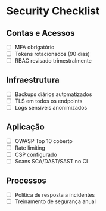 # Security Checklist

## Contas e Acessos
- [ ] MFA obrigatório
- [ ] Tokens rotacionados (90 dias)
- [ ] RBAC revisado trimestralmente

## Infraestrutura
- [ ] Backups diários automatizados
- [ ] TLS em todos os endpoints
- [ ] Logs sensíveis anonimizados

## Aplicação
- [ ] OWASP Top 10 coberto
- [ ] Rate limiting
- [ ] CSP configurado
- [ ] Scans SCA/DAST/SAST no CI

## Processos
- [ ] Política de resposta a incidentes
- [ ] Treinamento de segurança anual
